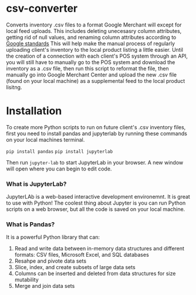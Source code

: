 # csv-converter
Converts inventory .csv files to a format Google Merchant will except for local feed uploads. This includes deleting unecesasry column attributes, getting rid of null values, and renaming column attributes according to [Google standards](https://support.google.com/merchants/answer/7052112?visit_id=637841690100276276-3785271917&rd=1#zippy=) This will help make the manual process of regularly uploading client's inventory to the local product listing a little easier. Until the creation of a connection with each client's POS system through an API, you will still have to manually go to the POS system and download the inventory as a .csv file, then run this script to reformat the file, then manually go into Google Merchant Center and upload the new .csv file (found on your local machine) as a supplemental feed to the local product lisitng.

# Installation
To create more Python scripts to run on future client's .csv inventory files, first you need to install pandas and jupyterlab by running these commands on your local machines terminal.

`pip install pandas`
`pip install jupyterlab`

Then run `jupyter-lab` to start JupyterLab in your browser. A new window will open where you can begin to edit code.

### What is JupyterLab?
JupyterLAb is a web-based interactive development environemnt. It is great to use with Python! The coolest thing about Jupyter is you can run Python scripts on a web browser, but all the code is saved on your local machine.

### What is Pandas?
It is a powerful Python library that can:
1. Read and write data between in-memory data structures and different formats: CSV files, Microsoft Excel, and SQL databases
2. Resahpe and pivote data sets
3. Slice, index, and create subsets of large data sets
4. Columns can be inserted and deleted from data structures for size mutability
5. Merge and join data sets
